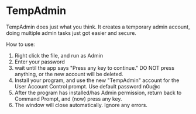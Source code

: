 # TempAdmin
TempAdmin does just what you think. It creates a temporary admin account, doing multiple admin tasks just got easier and secure.

How to use:
1. Right click the file, and run as Admin
2. Enter your password
3. wait until the app says "Press any key to continue." DO NOT press anything, or the new account will be deleted.
4. Install your program, and use the new "TempAdmin" account for the User Account Control prompt. Use default password n0u@c
5. After the program has installed/has Admin permission, return back to Command Prompt, and (now) press any key.
6. The window will close automatically. Ignore any errors.
